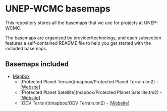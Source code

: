 # UNEP-WCMC basemaps

This repository stores all the basemaps that we use for projects at UNEP-WCMC.

The basemaps are organised by provider/technology, and each subsection features
a self-contained README file to help you get started with the included
basemaps.

## Basemaps included

* [Mapbox](mapbox/)
    * [Protected Planet Terrain](mapbox/Protected Planet Terrain.tm2) - [[Website](http://www.protectedplanet.net)]
    * [Protected Planet Satellite](mapbox/Protected Planet Satellite.tm2) - [[Website](http://www.protectedplanet.net)]
    * [ODV Terrain](mapbox/ODV Terrain.tm2) - [[Website](http://data.unep-wcmc.org)]
